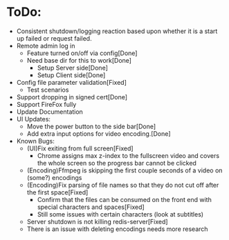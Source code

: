 # ToDo:
  - Consistent shutdown/logging reaction based upon whether it is a start up failed or request failed.
  - Remote admin log in
    - Feature turned on/off via config[Done]
    - Need base dir for this to work[Done]
      - Setup Server side[Done]
      - Setup Client side[Done]
  - Config file parameter validation[Fixed]
    - Test scenarios
  - Support dropping in signed cert[Done]
  - Support FireFox fully
  - Update Documentation
  - UI Updates:
    - Move the power button to the side bar[Done]
    - Add extra input options for video encoding.[Done]
  - Known Bugs:
    - (UI)Fix exiting from full screen[Fixed]
      - Chrome assigns max z-index to the fullscreen video and covers the whole screen so the progress bar cannot be clicked
    - (Encoding)Ffmpeg is skipping the first couple seconds of a video on (some?) encodings
    - (Encoding)Fix parsing of file names so that they do not cut off after the first space[Fixed]
      - Confirm that the files can be consumed on the front end with special characters and spaces[Fixed]
      - Still some issues with certain characters (look at subtitles)
    - Server shutdown is not killing redis-server[Fixed]
    - There is an issue with deleting encodings needs more research
